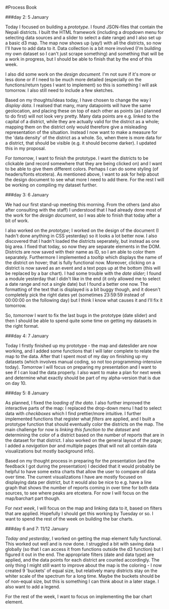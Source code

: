 #Process Book

###day 2: 5 January

Today I focused on building a _prototype_. I found JSON-files that contain the Nepali districts. I built the HTML framework (including a dropdown menu for selecting data sources and a slider to select a date range) and I also set up a basic d3 map. The map now shows up (yay!) with all the districts, so now I'll have to add data to it. Data collection is a bit more involved (I'm building my own dataset so I can't just scrape something) and something that will be a work in progress, but I should be able to finish that by the end of this week. 

I also did some work on the _design document_. I'm not sure if it's more or less done or if I need to be much more detailed (especially on the functions/return types I want to implement) so this is something I will ask tomorrow. I also still need to include a few sketches.

Based on my thoughts/ideas today, I have chosen to change the way I _display data_. I realised that many, many datapoints will have the same geolocation, and placing these on top of each other as points (as I planned to do first) will not look very pretty. Many data points are e.g. linked to the capital of a district, while they are actually valid for the district as a whole; mapping them on the district only would therefore give a misleading representation of the situation. Instead I now want to make a measure for the 'data density' of the district as a whole. So, when there is more data for a district, that should be visible (e.g. it should become darker). I updated this in my proposal. 

For _tomorrow_, I want to finish the prototype. I want the districts to be clickable (and record somewhere that they are being clicked on) and I want to be able to give them different colors. Perhaps I can do some styling (of headers/fonts etcetera). As mentioned above, I want to ask for help about the design document to see what more I need to add there. For the rest I will be working on compiling my dataset further. 


###day 3: 6 January

We had our first stand-up meeting this morning. From the others (and also after consulting with the staff) I understood that I had already done most of the work for the _design document_, so I was able to finish that today after a bit of work.
 
I also worked on the _prototype_; I worked on the design of the document (I hadn't done anything in CSS yesterday) so it looks a lot better now. I also discovered that I hadn't loaded the districts seperately, but instead as one big area. I fixed that today, so now they are separate elements in the DOM. Districts are now saved with their name as ID, so I am able to color them separately. Furthermore I implemented a _tooltip_ which displays the name of the district on hover; that is fully functional now. Moreover, clicking on a district is now saved as an event and a text pops up at the bottom (this will be replaced by a bar chart).  I had some trouble with the _date slider_; I found a module yesterday that I didn't like in the end (it only allowed me to select a date range and not a single date) but I found a better one now. The formatting of the text that is displayed is a bit buggy though, and it doesn't completely pick the right dates yet (sometimes 23:59:59 instead of 00:00:00 on the following day) but I think I know what causes it and I'll fix it tomorrow. 

So, _tomorrow_ I want to fix the last bugs in the prototype (date slider) and then I should be able to spend quite some time on getting my datasets in the right format. 


###day 4: 7 January

Today I firstly finished up my prototype - the map and dateslider are now working, and I added some functions that I will later complete to relate the map to the data. After that I spent most of my day on finishing up my datasets (which involves manual coding, so not too programming-intensive today). _Tomorrow_ I will focus on preparing my presentation and I want to see if I can load the data properly. I also want to make a plan for next week and determine what exactly should be part of my alpha-version that is due on day 10. 


###day 5: 8 January

As planned, I fixed the _loading of the data_. I also further improved the interactive parts of the map: I replaced the drop-down menu I had to select data with _checkboxes_ which I find prettier/more intuitive. I further implemented functions that register what _filters_ are applied, and I built a prototype function that should eventually color the districts on the map. The main challenge for now is _linking this function to the dataset_ and determining the color of a district based on the number of reports that are in the dataset for that district. I also worked on the general layout of the page; I added a _navigation bar_ and multiple pages (that will not all contain data visualizations but mostly background info). 

Based on my thought process in preparing for the presentation (and the feedback I got during the presentation) I decided that it would probably be helpful to have some extra charts that allow the user to compare _all_ data over time. The current visualizations I have are mostly focused on displaying data per district, but it would also be nice to e.g. have a line graph that shows the number of reports coming in over time for both data sources, to see where peaks are etcetera. For now I will focus on the map/barchart part though.

For _next week_, I will focus on the map and linking data to it, based on filters that are applied. Hopefully I should get this working by Tuesday or so. I want to spend the rest of the week on building the bar charts. 

###day 6 and 7: 11/12 January

_Today and yesterday_, I worked on getting the map element fully functional. This worked out well and is now done. I struggled a bit with saving data globally (so that I can access it from functions outside the d3 function) but I figured it out in the end. The appropriate filters (date and data type) are applied, and the data points for each district are counted accordingly. The only thing I might still want to improve about the map is the coloring - I now created 9 'buckets' of equal size, but relatively many districts stay on the whiter scale of the spectrum for a long time. Maybe the buckets should be of non-equal size, but this is something I can think about in a later stage. I also want to add a legend.

For the rest of the week, I want to focus on implementing the bar chart element. 
